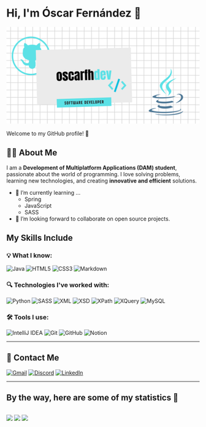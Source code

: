 # Hi, I'm Óscar Fernández 👋  

![My Banner](https://github.com/oscarfhdev/oscarfhdev/blob/main/banner_oscarfhdev.png?raw=true)  

Welcome to my GitHub profile! 🚀  

## 👨‍💻 About Me  
I am a **Development of Multiplatform Applications (DAM) student**, passionate about the world of programming.
I love solving problems, learning new technologies, and creating **innovative and efficient** solutions.

- 🌱 I’m currently learning ...
  - Spring
  - JavaScript
  - SASS
- 👯 I’m looking forward to collaborate on open source projects.

## My Skills Include

### 💡 What I know:  
![Java](https://img.shields.io/badge/Java-ED8B00?style=for-the-badge&logo=openjdk&logoColor=white)
![HTML5](https://img.shields.io/badge/HTML5-E34F26?style=for-the-badge&logo=html5&logoColor=white)
![CSS3](https://img.shields.io/badge/CSS3-1572B6?style=for-the-badge&logo=css3&logoColor=white)
![Markdown](https://img.shields.io/badge/Markdown-000000?style=for-the-badge&logo=markdown&logoColor=white)  

### 🔍 Technologies I've worked with:  
![Python](https://img.shields.io/badge/Python-3776AB?style=for-the-badge&logo=python&logoColor=white)
![SASS](https://img.shields.io/badge/SASS-CC6699?style=for-the-badge&logo=sass&logoColor=white)
![XML](https://img.shields.io/badge/XML-FF6600?style=for-the-badge&logo=xml&logoColor=white)
![XSD](https://img.shields.io/badge/XSD-00599C?style=for-the-badge&logo=xsd&logoColor=white)
![XPath](https://img.shields.io/badge/XPath-CC0000?style=for-the-badge&logo=xpath&logoColor=white)
![XQuery](https://img.shields.io/badge/XQuery-7D4698?style=for-the-badge&logo=xquery&logoColor=white)
![MySQL](https://img.shields.io/badge/MySQL-4479A1?style=for-the-badge&logo=mysql&logoColor=white
)


### 🛠 Tools I use:  
![IntelliJ IDEA](https://img.shields.io/badge/IntelliJ_IDEA-000000?style=for-the-badge&logo=intellij-idea&logoColor=blue)
![Git](https://img.shields.io/badge/Git-F05032?style=for-the-badge&logo=git&logoColor=white)
![GitHub](https://img.shields.io/badge/GitHub-181717?style=for-the-badge&logo=github&logoColor=white)
![Notion](https://img.shields.io/badge/Notion-000000?style=for-the-badge&logo=notion&logoColor=white)  

---

## 📩 Contact Me  
[![Gmail](https://img.shields.io/badge/oscarfh.dev@gmail.com-D14836?style=for-the-badge&logo=gmail&logoColor=white)](mailto:oscarfh.dev@gmail.com)
[![Discord](https://img.shields.io/badge/Discord-5865F2?style=for-the-badge&logo=discord&logoColor=white)](https://discord.com/users/408188255159189517)
[![LinkedIn](https://img.shields.io/badge/LinkedIn-0A66C2?style=for-the-badge&logo=linkedin&logoColor=white)](https://www.linkedin.com/in/oscarfhdev/)

---

## By the way, here are some of my statistics 🚀
<div style="display: flex">
  <p align="center">
    <img src="https://github-readme-stats.vercel.app/api?username=oscarfhdev&show_icons=true&theme=transparent&include_all_commits=true&count_private=true"/>
    <img height="195px" src="https://github-readme-stats.vercel.app/api/top-langs/?username=oscarfhdev&theme=transparent&layout=compact&include_all_commits=true&count_private=true"/>
    <img src="https://git-hub-streak-stats.vercel.app/?user=oscarfhdev&theme=transparent"/>
  </p>
</div>

